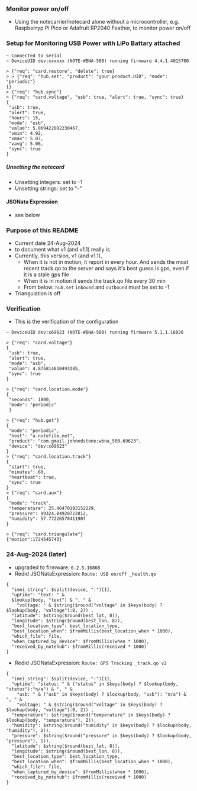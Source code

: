 ### Monitor power on/off
* Using the notecarrier/notecard alone without a microcontroller,
e.g. Raspberryp Pi Pico or Adafruit RP2040 Feather,  to monitor power on/off

### Setup for Monitoring USB Power with LiPo Battary attached
```
~ Connected to serial
~ DeviceUID dev:xxxxxx (NOTE-WBNA-500) running firmware 4.4.1.4015700

> {"req": "card.restore", "delete": true}
> > {"req": "hub.set", "product": "your.product.UID", "mode": "periodic"}
{}
> {"req": "hub.sync"}
> {"req": "card.voltage", "usb": true, "alert": true, "sync": true}
{
 "usb": true,
 "alert": true,
 "hours": 15,
 "mode": "usb",
 "value": 5.069422002230467,
 "vmin": 4.92,
 "vmax": 5.07,
 "vavg": 5.06,
 "sync": true
}
```

##### Unsetting the notecard
* Unsetting integers: set to -1
* Unsetting strings: set to "-"

#### JSONata Expression
* see below 

### Purpose of this README
* Current date 24-Aug-2024
* to document what v1 (and v1.1) really is
* Currently, this version, v1 (and v1.1),
    * When it is not in motion, it report in every hour.  And sends the most recent track.qo 
    to the server and says it's best guess is gps, even if it is a stale gps file
    * When it is in motion it sends the track.qo file every 30 min
    * From below: `hub.set` `inbound` and `outbound` must be set to -1
* Triangulation is off 

### Verification
* This is the verification of the configuration

```
~ DeviceUID dev:x69623 (NOTE-WBNA-500) running firmware 5.1.1.16026

> {"req": "card.voltage"}
{
 "usb": true,
 "alert": true,
 "mode": "usb",
 "value": 4.875814610493385,
 "sync": true
}

> {"req": "card.location.mode"}
{
 "seconds": 1800,
 "mode": "periodic"
 }

> {"req": "hub.get"}
{
 "mode": "periodic",
 "host": "a.notefile.net",
 "product": "com.gmail.johnedstone:wbna_500.69623",
 "device": "dev:x69623"
}
> {"req": "card.location.track"}
{
 "start": true,
 "minutes": 60,
 "heartbeat": true,
 "sync": true
}
> {"req": "card.aux"}
{
 "mode": "track",
 "temperature": 25.46470193152229,
 "pressure": 99324.04928722812,
 "humidity": 57.77226570411907
}

> {"req": "card.triangulate"}
{"motion":1724545743}

```

### 24-Aug-2024 (later)
* upgraded to firmware: `6.2.5.16868`
* Redid JSONataExpression: `Route: USB on/off _health.qo` 

```
{
  "imei_string": $split(device, ":")[1],
  "uptime": "text: " &
  $lookup(body, "text") & ", " &
    "voltage: " & $string($round("voltage" in $keys(body) ? $lookup(body, "voltage"):0, 2)) ,
  "latitude": $string($round(best_lat, 8)),
  "longitude": $string($round(best_lon, 8)),
  "best_location_type": best_location_type,
  "best_location_when": $fromMillis(best_location_when * 1000),
  "which_file": file,
  "when_captured_by_device": $fromMillis(when * 1000),
  "received_by_notehub": $fromMillis(received * 1000)
}
```

* Redid JSONataExpression: `Route: GPS Tracking _track.qo v2`

```
{
  "imei_string": $split(device, ":")[1],
  "uptime": "status: " & ("status" in $keys(body) ? $lookup(body, "status"):"n/a") & ", " &
    "usb: " & ("usb" in $keys(body) ? $lookup(body, "usb"): "n/a") & ", " &
    "voltage: " & $string($round("voltage" in $keys(body) ? $lookup(body, "voltage"):0, 2)) ,
  "temperature": $string($round("temperature" in $keys(body) ? $lookup(body, "temperature"), 2)),
  "humidity": $string($round("humidity" in $keys(body) ? $lookup(body, "humidity"), 2)),
  "pressure": $string($round("pressure" in $keys(body) ? $lookup(body, "pressure"), 1)),
  "latitude": $string($round(best_lat, 8)),
  "longitude": $string($round(best_lon, 8)),
  "best_location_type": best_location_type,
  "best_location_when": $fromMillis(best_location_when * 1000),
  "which_file": file,
  "when_captured_by_device": $fromMillis(when * 1000),
  "received_by_notehub": $fromMillis(received * 1000)
}
```

<!--
# vim: ai et ts=4 sts=4 sw=4 nu
-->
